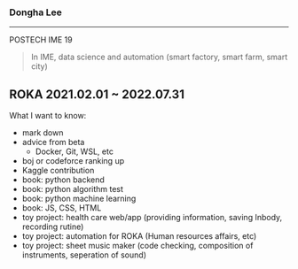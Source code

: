 ### Dongha Lee   
-------------

POSTECH IME 19     
> In IME, data science and automation (smart factory, smart farm, smart city)   
   
ROKA 2021.02.01 ~ 2022.07.31    
-------------

What I want to know:   
* mark down
* advice from beta
   * Docker, Git, WSL, etc
* boj or codeforce ranking up
* Kaggle contribution
* book: python backend
* book: python algorithm test
* book: python machine learning
* book: JS, CSS, HTML
* toy project: health care web/app (providing information, saving Inbody, recording rutine)
* toy project: automation for ROKA (Human resources affairs, etc)
* toy project: sheet music maker (code checking, composition of instruments, seperation of sound)

